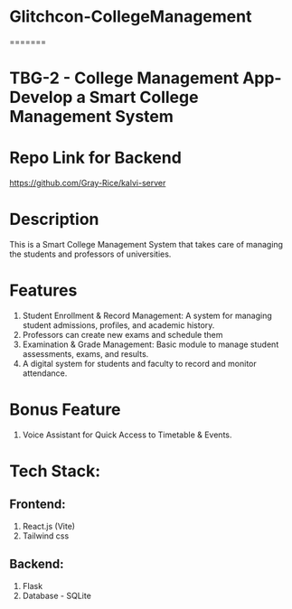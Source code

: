 # Glitchcon-CollegeManagement
=======
# TBG-2 - College Management App-Develop a Smart College Management System

# Repo Link for Backend
https://github.com/Gray-Rice/kalvi-server

# Description
This is a Smart College Management System that takes care of managing the students and professors of universities.

# Features
1. Student Enrollment & Record Management: A system for managing student admissions, profiles, and academic history.
2. Professors can create new exams and schedule them
3. Examination & Grade Management: Basic module to manage student assessments, exams, and results.
4. A digital system for students and faculty to record and monitor attendance.

# Bonus Feature
1. Voice Assistant for Quick Access to Timetable & Events.

# Tech Stack:

## Frontend:
1. React.js (Vite)
2. Tailwind css

## Backend:
1. Flask
2. Database - SQLite

   
